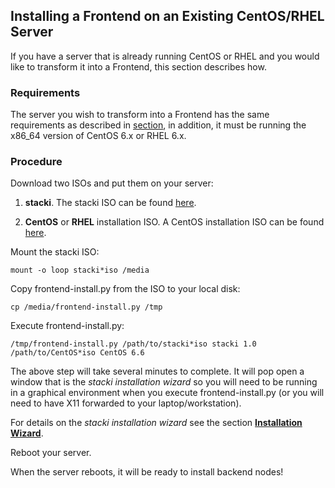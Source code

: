 ## Installing a Frontend on an Existing CentOS/RHEL Server

If you have a server that is already running CentOS or RHEL and you would like to transform it into a Frontend, this section describes how.


### Requirements

The server you wish to transform into a Frontend has the same requirements
as described in [section](Frontend-Installation), in addition, it must
be running the x86_64 version of CentOS 6.x or RHEL 6.x.


### Procedure

Download two ISOs and put them on your server:

1. **stacki**. The stacki ISO can be found [here](http://stacki.s3.amazonaws.com/1.0/stacki-1.0-I.x86_64.disk1.iso).

2. **CentOS** or **RHEL** installation ISO. A CentOS installation ISO can be found [here](http://isoredirect.centos.org/centos/6/isos/x86_64/).

Mount the stacki ISO:

`
mount -o loop stacki*iso /media
`

Copy frontend-install.py from the ISO to your local disk:

`
cp /media/frontend-install.py /tmp
`

Execute frontend-install.py:

`
/tmp/frontend-install.py /path/to/stacki*iso stacki 1.0 /path/to/CentOS*iso CentOS 6.6
`

The above step will take several minutes to complete.
It will pop open a window that
is the _stacki installation wizard_ so you will need to be running in a
graphical environment when you execute frontend-install.py (or you will
need to have X11 forwarded to your laptop/workstation).

For details on the _stacki installation wizard_ see the section
[**Installation Wizard**](Frontend-Installation).

Reboot your server.

When the server reboots, it will be ready to install backend nodes!

